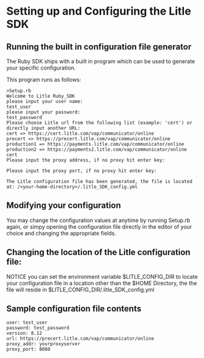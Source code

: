 Setting up and Configuring the Litle SDK
=========================================

Running the built in configuration file generator
-------------------------------------------------
The Ruby SDK ships with a built in program which can be used to generate your specific configuration.

This program runs as follows:
   
```
>Setup.rb 
Welcome to Litle Ruby_SDK
please input your user name:
test_user
please input your password:
test_password
Please choose Litle url from the following list (example: 'cert') or directly input another URL:
cert => https://cert.litle.com/vap/communicator/online
precert => https://precert.litle.com/vap/communicator/online
production1 => https://payments.litle.com/vap/communicator/online
production2 => https://payments2.litle.com/vap/communicator/online
cert
Please input the proxy address, if no proxy hit enter key: 

Please input the proxy port, if no proxy hit enter key: 

The Litle configuration file has been generated, the file is located at: /<your-home-directory>/.litle_SDK_config.yml 
```

Modifying your configuration
----------------------------
You may change the configuration values at anytime by running Setup.rb again, or simpy opening the configuration file directly in the editor of your choice and changing the appropriate fields. 

Changing the location of the Litle configuration file:
------------------------------------------------------
NOTICE you can set the environment variable $LITLE_CONFIG_DIR to locate your configuration file in a location other than the $HOME Directory, the the file will reside in $LITLE_CONFIG_DIR/.litle_SDK_config.yml  

Sample configuration file contents
----------------------------------
```
user: test_user
password: test_password
version: 8.12
url: https://precert.litle.com/vap/communicator/online
proxy_addr: yourproxyserver
proxy_port: 8080
```